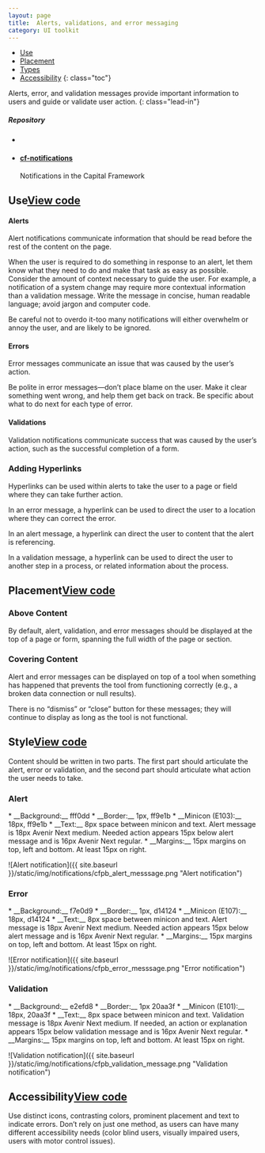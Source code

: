 ```yaml
---
layout: page
title:  Alerts, validations, and error messaging
category: UI toolkit
---
```


- [Use](#use)
- [Placement](#placement)
- [Types](#Types)
- [Accessibility](#accessibility)
{: class="toc"}

<div class="content-50 content-first">

Alerts, error, and validation messages provide important information to users and guide or validate user action.
{: class="lead-in"}

</div>

<div class="content-50 content-last">
  <h5 class="repo-list-header">Repository</h5>
  <ul class="repo-list">
    <li>
      <span class="cf-icon cf-icon-github"></span>
    </li>
    <li>
      <a href="https://github.com/cfpb/cf-notifications"><h4>cf-notifications</h4></a>
      <p>Notifications in the Capital Framework</p>
    </li>
  </ul>
</div>

<h2 id="use">Use<span class="cf-code-link"><a href="https://cfpb.github.io/cf-notifications/docs/">View code <span class="cf-icon cf-icon-external-link"></span></a></span></h2>

<div class="content-67 content-first">

  <h4>Alerts</h4>

  <p>Alert notifications communicate information that should be read before the rest of the content on the page.</p>

  <p>When the user is required to do something in response to an alert, let them know what they need to do and make that task as easy as possible. Consider the amount of context necessary to guide the user. For example, a notification of a system change may require more contextual information than a validation message. Write the message in concise, human readable language; avoid jargon and computer code.</p>

  <p>Be careful not to overdo it-too many notifications will either overwhelm or annoy the user, and are likely to be ignored.</p>

  <h4>Errors</h4>

  <p>Error messages communicate an issue that was caused by the user’s action.</p>

  <p>Be polite in error messages—don’t place blame on the user. Make it clear something went wrong, and help them get back on track. Be specific about what to do next for each type of error.</p>

  <h4>Validations</h4>

  <p>Validation notifications communicate success that was caused by the user’s action, such as the successful completion of a form.</p>

  <p>

  </p>

  <h3>Adding Hyperlinks</h3>

  <p>Hyperlinks can be used within alerts to take the user to a page or field where they can take further action.</p>

  <p>In an error message, a hyperlink can be used to direct the user to a location where they can correct the error.</p>

  <p>In an alert message, a hyperlink can direct the user to content that the alert is referencing.</p>

  <p>In a validation message, a hyperlink can be used to direct the user to another step in a process, or related information about the process.</p>
</div>

<h2 id="placement">Placement<span class="cf-code-link"><a href="https://cfpb.github.io/cf-buttons/docs/">View code <span class="cf-icon cf-icon-external-link"></span></a></span></h2>

<div class="content-67 content-first">
  <h3>Above Content</h3>

  <p>By default, alert, validation, and error messages should be displayed at the top of a page or form, spanning the full width of the page or section.</p>

  <h3>Covering Content</h3>

  <p>Alert and error messages can be displayed on top of a tool when something has happened that prevents the tool from functioning correctly (e.g., a broken data connection or null results).</p>

  <p>There is no “dismiss” or “close” button for these messages; they will continue to display as long as the tool is not functional.</p>

</div>

<h2 id="style">Style<span class="cf-code-link"><a href="https://cfpb.github.io/cf-notifications/docs/">View code <span class="cf-icon cf-icon-external-link"></span></a></span></h2>

<div class="content-67 content-first">

  <p>Content should be written in two parts. The first part should articulate the alert, error or validation, and the second part should articulate what action the user needs to take.</p>

</div>

<div>
  <h3>Alert</h3>
</div>

<div class="content-33 content-first">
  * __Background:__ fff0dd
  * __Border:__ 1px, ff9e1b
  * __Minicon (E103):__ 18px, ff9e1b
  * __Text:__ 8px space between minicon and text. Alert message is 18px Avenir Next medium. Needed action appears 15px below alert message and is 16px Avenir Next regular.
  * __Margins:__ 15px margins on top, left and bottom. At least 15px on right. 

</div>

<div class="content-67 content-last">

  ![Alert notification]({{ site.baseurl }}/static/img/notifications/cfpb_alert_messsage.png "Alert notification")

</div>

<div>
  <h3>Error</h3>
</div>

<div class="content-33 content-first">
  * __Background:__ f7e0d9
  * __Border:__ 1px, d14124
  * __Minicon (E107):__ 18px, d14124
  * __Text:__ 8px space between minicon and text. Alert message is 18px Avenir Next medium. Needed action appears 15px below alert message and is 16px Avenir Next regular.
  * __Margins:__ 15px margins on top, left and bottom. At least 15px on right. 

</div>

<div class="content-67 content-last">

  ![Error notification]({{ site.baseurl }}/static/img/notifications/cfpb_error_messsage.png "Error notification")

</div>

<div>
  <h3>Validation</h3>
</div>

<div class="content-33 content-first">
  * __Background:__ e2efd8
  * __Border:__ 1px 20aa3f
  * __Minicon (E101):__ 18px, 20aa3f
  * __Text:__ 8px space between minicon and text. Validation message is 18px Avenir Next medium. If needed, an action or explanation appears 15px below validation message and is 16px Avenir Next regular.
  * __Margins:__ 15px margins on top, left and bottom. At least 15px on right.

</div>

<div class="content-67 content-last">

  ![Validation notification]({{ site.baseurl }}/static/img/notifications/cfpb_validation_message.png "Validation notification")

</div>

<h2 id="accessibility">Accessibility<span class="cf-code-link"><a href="https://cfpb.github.io/cf-notifications/docs/">View code <span class="cf-icon cf-icon-external-link"></span></a></span></h2>

<div class="content-67 content-first">

<p>Use distinct icons, contrasting colors, prominent placement and text to indicate errors. Don’t rely on just one method, as users can have many different accessibility needs (color blind users, visually impaired users, users with motor control issues).</p>

</div>
